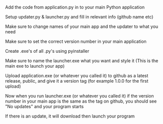 Add the code from application.py in to your main Python application

Setup updater.py & launcher.py and fill in relevant info (github name etc)

Make sure to change names of your main app and the updater to what you need

Make sure to set the correct version number in your main application

Create .exe's of all .py's using pyinstaller

Make sure to name the launcher.exe what you want and style it (This is the main exe to launch your app)

Upload application.exe (or whatever you called it) to github as a latest release, public, and give it a version tag (for example 1.0.0 for the first upload)

Now when you run launcher.exe (or whatever you called it) if the version number in your main app is the same as the tag on github, you should see "No updates" and your program starts

If there is an update, it will download then launch your program
